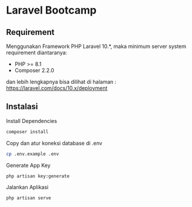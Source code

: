 # Laravel Bootcamp

## Requirement

Menggunakan Framework PHP Laravel 10.\*, maka minimum server system requirement diantaranya:

-   PHP >= 8.1
-   Composer 2.2.0

dan lebih lengkapnya bisa dilihat di halaman :
https://laravel.com/docs/10.x/deployment

## Instalasi

Install Dependencies

```bash
composer install
```

Copy dan atur koneksi database di .env

```bash
cp .env.example .env
```

Generate App Key

```bash
php artisan key:generate
```

Jalankan Aplikasi

```bash
php artisan serve
```
